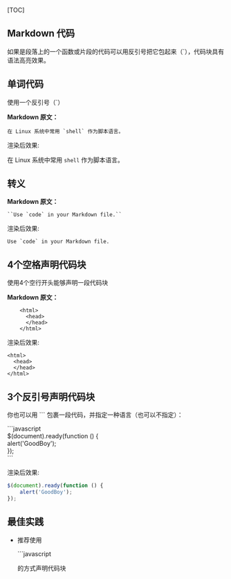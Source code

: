 [TOC]

## Markdown 代码

如果是段落上的一个函数或片段的代码可以用反引号把它包起来（`），代码块具有语法高亮效果。

## 单词代码

使用一个反引号（`）

**Markdown 原文：**

```auto
在 Linux 系统中常用 `shell` 作为脚本语言。
```

渲染后效果:

在 Linux 系统中常用 `shell` 作为脚本语言。

## 转义

**Markdown 原文：**

```auto
``Use `code` in your Markdown file.``
```

渲染后效果:

``Use `code` in your Markdown file.``

## 4个空格声明代码块

使用4个空行开头能够声明一段代码块

**Markdown 原文：**

```auto
    <html>
      <head>
      </head>
    </html>
```

渲染后效果:

```auto
<html>
  <head>
  </head>
</html>
```

## 3个反引号声明代码块

你也可以用 \`\`\` 包裹一段代码，并指定一种语言（也可以不指定）：

\`\`\`javascript<br>
$(document).ready(function () {<br>
alert('GoodBoy');<br>
});<br>
\`\`\`

渲染后效果:

```javascript
$(document).ready(function () {
    alert('GoodBoy');
});
```

## 最佳实践

+   推荐使用

    \`\`\`javascript

    的方式声明代码块
